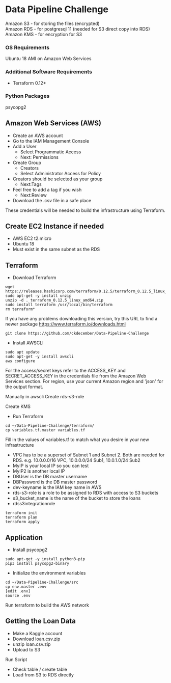 # Data Pipeline Challenge

Amazon S3 - for storing the files (encrypted)  
Amazon RDS - for postgresql 11 (needed for S3 direct copy into RDS)  
Amazon KMS - for encryption for S3  

### OS Requirements
Ubuntu 18 AMI on Amazon Web Services

### Additional Software Requirements
+ Terraform 0.12+

### Python Packages
psycopg2

## Amazon Web Services (AWS)
+ Create an AWS account
+ Go to the IAM Management Console
+ Add a User
  - Select Programmatic Access
  - Next: Permissions
+ Create Group
  - Creators
  - Select Administrator Access for Policy
+ Creators should be selected as your group
  - Next:Tags
+ Feel free to add a tag if you wish
  - Next:Review
+ Download the .csv file in a safe place

These credentials will be needed to build the infrastructure using Terraform.

## Create EC2 Instance if needed
+ AWS EC2 t2.micro
+ Ubuntu 18
+ Must exist in the same subnet as the RDS

## Terraform
+ Download Terraform
```
wget https://releases.hashicorp.com/terraform/0.12.5/terraform_0.12.5_linux_amd64.zip
sudo apt-get -y install unzip
unzip -d . terraform_0.12.5_linux_amd64.zip
sudo install terraform /usr/local/bin/terraform
rm terraform*
```
If you have any problems downloading this version, try this URL to find a newer package https://www.terraform.io/downloads.html

```
git clone https://github.com/ckdecember/Data-Pipeline-Challenge
```

+ Install AWSCLI
```
sudo apt update
sudo apt-get -y install awscli
aws configure
```

For the access/secret keys refer to the ACCESS_KEY and SECRET_ACCESS_KEY in the credentials file from the Amazon Web Services section.
For region, use your current Amazon region and 'json' for the output format.

Manually in awscli
Create
rds-s3-role

Create
KMS


+ Run Terraform
```
cd ~/Data-Pipeline-Challenge/terraform/
cp variables.tf.master variables.tf
```

Fill in the values of variables.tf to match what you desire in your new infrastructure
+ VPC has to be a superset of Subnet 1 and Subnet 2.  Both are needed for RDS. e.g.  10.0.0.0/16 VPC, 10.0.0.0/24 Sub1, 10.0.1.0/24 Sub2
+ MyIP is your local IP so you can test
+ MyIP2 is another local IP
+ DBUser is the DB master username 
+ DBPassword is the DB master password
+ dev-keyname is the IAM key name in AWS
+ rds-s3-role is a role to be assigned to RDS with access to S3 buckets
+ s3_bucket_name is the name of the bucket to store the loans
+ rdss3integrationrole

```
terraform init
terraform plan
terraform apply
```

## Application

+ Install psycopg2
```
sudo apt-get -y install python3-pip
pip3 install psycopg2-binary
```

+ Initialize the environment variables

```
cd ~/Data-Pipeline-Challenge/src
cp env.master .env
[edit .env]
source .env

```
Run terraform to build the AWS network

## Getting the Loan Data 
+ Make a Kaggle account
+ Download loan.csv.zip
+ unzip loan.csv.zip
+ Upload to S3



Run Script
- Check table / create table
- Load from S3 to RDS directly
